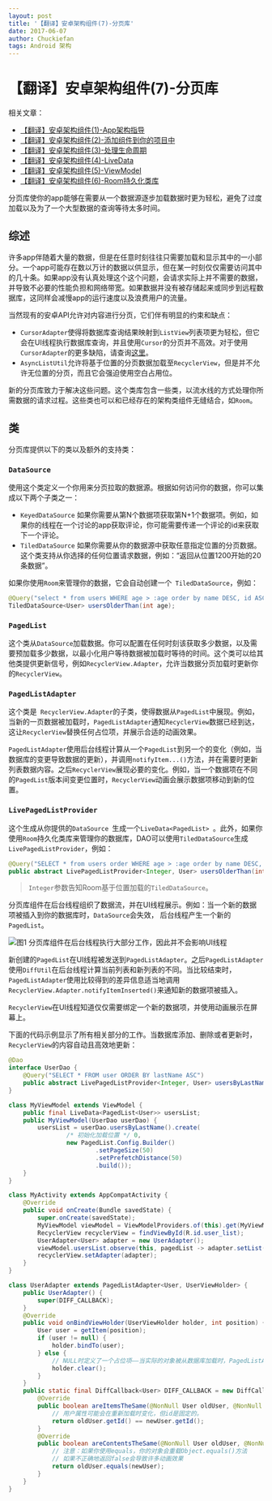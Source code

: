 ```yaml
---
layout: post
title: '【翻译】安卓架构组件(7)-分页库'
date: 2017-06-07
author: Chuckiefan
tags: Android 架构
---
```



# 【翻译】安卓架构组件(7)-分页库

相关文章：

* [【翻译】安卓架构组件(1)-App架构指导](http://chuckiefan.com/2017/06/07/翻译-安卓架构组件(1)-App架构指导.html)
* [【翻译】安卓架构组件(2)-添加组件到你的项目中](http://chuckiefan.com/2017/06/07/翻译-安卓架构组件(2)-添加组件到你的项目中.html)
* [【翻译】安卓架构组件(3)-处理生命周期](http://chuckiefan.com/2017/06/07/翻译-安卓架构组件(3)-处理生命周期.html)
* [【翻译】安卓架构组件(4)-LiveData](http://chuckiefan.com/2017/06/07/翻译-安卓架构组件(4)-LiveData.html)
* [【翻译】安卓架构组件(5)-ViewModel](http://chuckiefan.com/2017/06/07/翻译-安卓架构组件(5)-ViewModel.html)
* [【翻译】安卓架构组件(6)-Room持久化类库](http://chuckiefan.com/2017/06/07/翻译-安卓架构组件(6)-Room持久化类库.html)


分页库使你的app能够在需要从一个数据源逐步加载数据时更为轻松，避免了过度加载以及为了一个大型数据的查询等待太多时间。

## 综述

许多app伴随着大量的数据，但是在任意时刻往往只需要加载和显示其中的一小部分。一个app可能存在数以万计的数据以供显示，但在某一时刻仅仅需要访问其中的几十条。如果app没有认真处理这个这个问题，会请求实际上并不需要的数据，并导致不必要的性能负担和网络带宽。如果数据并没有被存储起来或同步到远程数据库，这同样会减慢app的运行速度以及浪费用户的流量。

当然现有的安卓API允许对内容进行分页，它们伴有明显的约束和缺点：

* `CursorAdapter`使得将数据库查询结果映射到`ListView`列表项更为轻松，但它会在UI线程执行数据库查询，并且使用`Cursor`的分页并不高效。对于使用`CursorAdapter`的更多缺陷，请查询[这里](https://medium.com/google-developers/large-database-queries-on-android-cb043ae626e8)。
* `AsyncListUtil`允许将基于位置的分页数据加载至`RecyclerView`，但是并不允许无位置的分页，而且它会强迫使用空白占用位。

新的分页库致力于解决这些问题。这个类库包含一些类，以流水线的方式处理你所需数据的请求过程。这些类也可以和已经存在的架构类组件无缝结合，如`Room`。

## 类

分页库提供以下的类以及额外的支持类：

### `DataSource`

使用这个类定义一个你用来分页拉取的数据源。根据如何访问你的数据，你可以集成以下两个子类之一：

* `KeyedDataSource` 如果你需要从第N个数据项获取第N+1个数据项。例如，如果你的线程在一个讨论的app获取评论，你可能需要传递一个评论的id来获取下一个评论。
* `TiledDataSource` 如果你需要从你的数据源中获取任意指定位置的分页数据。这个类支持从你选择的任何位置请求数据，例如：“返回从位置1200开始的20条数据”。

如果你使用`Room`来管理你的数据，它会自动创建一个` TiledDataSource`，例如：

```java
@Query("select * from users WHERE age > :age order by name DESC, id ASC")
TiledDataSource<User> usersOlderThan(int age);
```

### `PagedList`

这个类从`DataSource`加载数据。你可以配置在任何时刻该获取多少数据，以及需要预加载多少数据，以最小化用户等待数据被加载时等待的时间。这个类可以给其他类提供更新信号，例如`RecyclerView.Adapter`，允许当数据分页加载时更新你的`RecyclerView`。

### `PagedListAdapter`

这个类是` RecyclerView.Adapter`的子类，使得数据从`PagedList`中展现。例如，当新的一页数据被加载时，`PagedListAdapter`通知`RecyclerView`数据已经到达，这让`RecyclerView`替换任何占位项，并展示合适的动画效果。

`PagedListAdapter`使用后台线程计算从一个`PagedList`到另一个的变化（例如，当数据库的变更导致数据的更新），并调用`notifyItem...()`方法，并在需要时更新列表数据内容。之后`RecyclerView`展现必要的变化。例如，当一个数据项在不同的`PagedList`版本间变更位置时，`RecyclerView`动画会展示数据项移动到新的位置。

### `LivePagedListProvider`

这个生成从你提供的`DataSource `生成一个`LiveData<PagedList> `。此外，如果你使用`Room`持久化类库来管理你的数据库，DAO可以使用`TiledDataSource`生成`LivePagedListProvider`，例如：

```java
@Query("SELECT * from users order WHERE age > :age order by name DESC, id ASC")
public abstract LivePagedListProvider<Integer, User> usersOlderThan(int age);
```

> `Integer`参数告知Room基于位置加载的`TiledDataSource`。

分页库组件在后台线程组织了数据流，并在UI线程展示。例如：当一个新的数据项被插入到你的数据库时，`DataSource`会失效， 后台线程产生一个新的`PagedList`。

![图1 分页库组件在后台线程执行大部分工作，因此并不会影响UI线程](media/15102788985276/15102822354339.gif)


新创建的`PagedList`在UI线程被发送到`PagedListAdapter`。之后`PagedListAdapter`使用`DiffUtil`在后台线程计算当前列表和新列表的不同。当比较结束时，`PagedListAdapter`使用比较得到的差异信息适当地调用`RecyclerView.Adapter.notifyItemInserted()`来通知新的数据项被插入。

`RecyclerView`在UI线程知道仅仅需要绑定一个新的数据项，并使用动画展示在屏幕上。

下面的代码示例显示了所有相关部分的工作。当数据库添加、删除或者更新时，`RecyclerView`的内容自动且高效地更新：

```java
@Dao
interface UserDao {
    @Query("SELECT * FROM user ORDER BY lastName ASC")
    public abstract LivePagedListProvider<Integer, User> usersByLastName();
}

class MyViewModel extends ViewModel {
    public final LiveData<PagedList<User>> usersList;
    public MyViewModel(UserDao userDao) {
        usersList = userDao.usersByLastName().create(
                /* 初始化加载位置 */ 0,
                new PagedList.Config.Builder()
                        .setPageSize(50)
                        .setPrefetchDistance(50)
                        .build());
    }
}

class MyActivity extends AppCompatActivity {
    @Override
    public void onCreate(Bundle savedState) {
        super.onCreate(savedState);
        MyViewModel viewModel = ViewModelProviders.of(this).get(MyViewModel.class);
        RecyclerView recyclerView = findViewById(R.id.user_list);
        UserAdapter<User> adapter = new UserAdapter();
        viewModel.usersList.observe(this, pagedList -> adapter.setList(pagedList));
        recyclerView.setAdapter(adapter);
    }
}

class UserAdapter extends PagedListAdapter<User, UserViewHolder> {
    public UserAdapter() {
        super(DIFF_CALLBACK);
    }
    @Override
    public void onBindViewHolder(UserViewHolder holder, int position) {
        User user = getItem(position);
        if (user != null) {
            holder.bindTo(user);
        } else {
            // NULL时定义了一个占位项——当实际的对象被从数据库加载时，PagedListAdapter会自动失效该行
            holder.clear();
        }
    }
    public static final DiffCallback<User> DIFF_CALLBACK = new DiffCallback<User>() {
        @Override
        public boolean areItemsTheSame(@NonNull User oldUser, @NonNull User newUser) {
            // 用户属性可能会在重新加载时变化，但id是固定的。
            return oldUser.getId() == newUser.getId();
        }
        @Override
        public boolean areContentsTheSame(@NonNull User oldUser, @NonNull User newUser) {
            // 注意：如果你使用equals，你的对象会重载Object.equals()方法
            // 如果不正确地返回false会导致许多动画效果
            return oldUser.equals(newUser);
        }
    }
}
```

